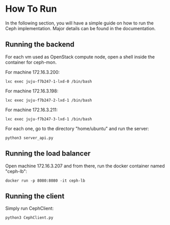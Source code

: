 # How To Run

In the following section, you will have a simple guide on how to run the Ceph implementation.
Major details can be found in the documentation.

## Running the backend
For each vm used as OpenStack compute node, open a shell inside the container for ceph-mon.

For machine 172.16.3.200:
```
lxc exec juju-f7b247-1-lxd-0 /bin/bash
```
For machine 172.16.3.198:
```
lxc exec juju-f7b247-2-lxd-1 /bin/bash
```
For machine 172.16.3.211:
```
lxc exec juju-f7b247-3-lxd-1 /bin/bash
```
For each one, go to the directory "home/ubuntu" and run the server:
```
python3 server_api.py
```
## Running the load balancer
Open machine 172.16.3.207 and from there, run the docker container named "ceph-lb":
```
docker run -p 8080:8080 -it ceph-lb
```
## Running the client
Simply run CephClient:
```
python3 CephClient.py
```
